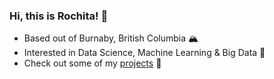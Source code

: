 ### Hi, this is Rochita! 👋

- Based out of Burnaby, British Columbia 🏔️
- Interested in Data Science, Machine Learning & Big Data 🌱
- Check out some of my [projects](https://github.com/rochitasundar?tab=repositories) 🔭 
